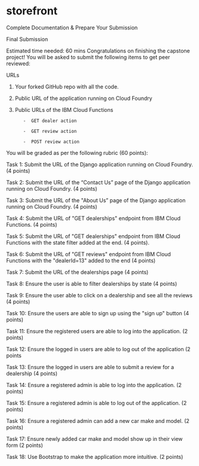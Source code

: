 # storefront

Complete Documentation & Prepare Your Submission


Final Submission


Estimated time needed: 60 mins
Congratulations on finishing the capstone project! You will be asked to submit the following items to get peer reviewed:


URLs
1.	Your forked GitHub repo with all the code.
2.	Public URL of the application running on Cloud Foundry
3.	Public URLs of the IBM Cloud Functions

           -  GET dealer action

           -  GET review action

           -  POST review action

You will be graded as per the following rubric (60 points):

Task 1: Submit the URL of the Django application running on Cloud Foundry. (4 points)

Task 2: Submit the URL of the “Contact Us” page of the Django application running on Cloud Foundry. (4 points)

Task 3: Submit the URL of the "About Us” page of the Django application running on Cloud Foundry. (4 points)

Task 4: Submit the URL of "GET dealerships" endpoint from IBM Cloud Functions. (4 points)

Task 5: Submit the URL of "GET dealerships" endpoint from IBM Cloud Functions with the state filter added at the end. (4 points).

Task 6: Submit the URL of "GET reviews" endpoint from IBM Cloud Functions with the "dealerId=13" added to the end (4 points)

Task 7: Submit the URL of the dealerships page (4 points)

Task 8: Ensure the user is able to filter dealerships by state (4 points)

Task 9: Ensure the user able to click on a dealership and see all the reviews (4 points)

Task 10: Ensure the users are able to sign up using the "sign up" button (4 points)

Task 11: Ensure the registered users are able to log into the application. (2 points)

Task 12: Ensure the logged in users are able to log out of the application (2 points

Task 13: Ensure the logged in users are able to submit a review for a dealership (4 points)

Task 14: Ensure a registered admin is able to log into the application. (2 points) 

Task 15: Ensure a registered admin is able to log out of the application. (2 points)

Task 16: Ensure a registered admin can add a new car make and model. (2 points)

Task 17: Ensure newly added car make and model show up in their view form (2 points)

Task 18: Use Bootstrap to make the application more intuitive. (2 points)

